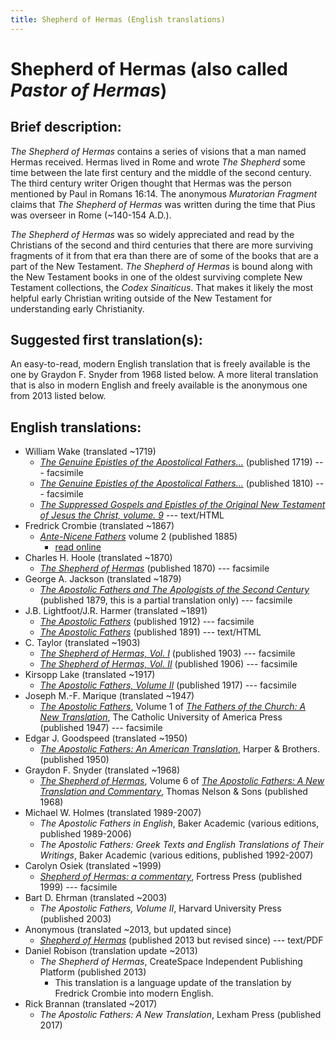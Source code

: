 ```yaml
---
title: Shepherd of Hermas (English translations)
---
```


# Shepherd of Hermas (also called *Pastor of Hermas*)

## Brief description:

*The Shepherd of Hermas* contains a series of visions that a man named Hermas received. Hermas lived in Rome and wrote *The Shepherd* some time between the late first century and the middle of the second century. The third century writer Origen thought that Hermas was the person mentioned by Paul in Romans 16:14. The anonymous *Muratorian Fragment* claims that *The Shepherd of Hermas* was written during the time that Pius was overseer in Rome (~140-154 A.D.).

*The Shepherd of Hermas* was so widely appreciated and read by the Christians of the second and third centuries that there are more surviving fragments of it from that era than there are of some of the books that are a part of the New Testament. *The Shepherd of Hermas* is bound along with the New Testament books in one of the oldest surviving complete New Testament collections, the *Codex Sinaiticus*. That makes it likely the most helpful early Christian writing outside of the New Testament for understanding early Christianity.

## Suggested first translation(s):

An easy-to-read, modern English translation that is freely available is the one by Graydon F. Snyder from 1968 listed below. A more literal translation that is also in modern English and freely available is the anonymous one from 2013 listed below.

## English translations:
* William Wake (translated ~1719)
  * [*The Genuine Epistles of the Apostolical Fathers...*](https://archive.org/details/genuineepistleso1719wake) (published 1719) --- facsimile
  * [*The Genuine Epistles of the Apostolical Fathers...*](https://archive.org/details/genuineepistleso01wake) (published 1810) --- facsimile
  * [*The Suppressed Gospels and Epistles of the Original New Testament of Jesus the Christ, volume. 9*](http://www.gutenberg.org/ebooks/6515) --- text/HTML
* Fredrick Crombie (translated ~1867) 
  * [*Ante-Nicene Fathers*](anf.html) volume 2 (published 1885)
    * [read online](http://www.ccel.org/ccel/schaff/anf02.ii.i.html)
* Charles H. Hoole (translated ~1870)
  * [*The Shepherd of Hermas*](https://archive.org/details/shepherdhermast00hermgoog) (published 1870) --- facsimile
* George A. Jackson (translated ~1879)
  * [*The Apostolic Fathers and The Apologists of the Second Century*](https://archive.org/details/theapostolicfath00jackuoft) (published 1879, this is a partial translation only) --- facsimile
* J.B. Lightfoot/J.R. Harmer (translated ~1891)
  * [*The Apostolic Fathers*](https://archive.org/details/a590752000clemuoft) (published 1912) --- facsimile
  * [*The Apostolic Fathers*](http://www.katapi.org.uk/ApostolicFathers/ApFathers-Contents.html) (published 1891) --- text/HTML
* C. Taylor (translated ~1903)
  * [*The Shepherd of Hermas, Vol. I*](https://archive.org/details/shepherdhermas01taylgoog) (published 1903) --- facsimile
  * [*The Shepherd of Hermas, Vol. II*](https://archive.org/details/shepherdhermas02taylgoog) (published 1906) --- facsimile
* Kirsopp Lake (translated ~1917)
  * [*The Apostolic Fathers, Volume II*](https://archive.org/details/apostolicfathers02lakeuoft) (published 1917) --- facsimile
* Joseph M.-F. Marique (translated ~1947)
  * [*The Apostolic Fathers*](https://archive.org/details/in.ernet.dli.2015.58476), Volume 1 of [*The Fathers of the Church: A New Translation*](fathersofthechurch.html), The Catholic University of America Press (published 1947) --- facsimile
* Edgar J. Goodspeed (translated ~1950)
  * [*The Apostolic Fathers: An American Translation*](goodspeedapostolicfathers.html), Harper & Brothers. (published 1950)
* Graydon F. Snyder (translated ~1968)
  * [*The Shepherd of Hermas*](apostolicfathersnewtranslationandcommentary_v6.html), Volume 6 of [*The Apostolic Fathers: A New Translation and Commentary*](apostolicfathersnewtranslationandcommentary.html), Thomas Nelson & Sons (published 1968)
* Michael W. Holmes (translated 1989-2007)
  * *The Apostolic Fathers in English*, Baker Academic (various editions, published 1989-2006)
  * *The Apostolic Fathers: Greek Texts and English Translations of Their Writings*, Baker Academic (various editions, published 1992-2007)
* Carolyn Osiek (translated ~1999)
  * [*Shepherd of Hermas: a commentary*](http://archive.org/details/shepherdofhermas0000osie), Fortress Press (published 1999) --- facsimile
* Bart D. Ehrman (translated ~2003)
  * *The Apostolic Fathers, Volume II*, Harvard University Press (published 2003)
* Anonymous (translated ~2013, but updated since)
  * [*Shepherd of Hermas*](http://www.biblicalaudio.com/text/hermas.pdf) (published 2013 but revised since) --- text/PDF
* Daniel Robison (translation update ~2013)
  * *The Shepherd of Hermas*, CreateSpace Independent Publishing Platform (published 2013)
    * This translation is a language update of the translation by Fredrick Crombie into modern English.
* Rick Brannan (translated ~2017)
  * *The Apostolic Fathers: A New Translation*, Lexham Press (published 2017)

